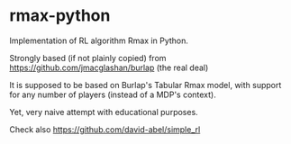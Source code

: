 # rmax-python
Implementation of RL algorithm Rmax in Python.

Strongly based (if not plainly copied) from https://github.com/jmacglashan/burlap (the real deal)

It is supposed to be based on Burlap's Tabular Rmax model, 
with support for any number of players (instead of a MDP's context). 

Yet, very naive attempt with educational purposes.

Check also https://github.com/david-abel/simple_rl

